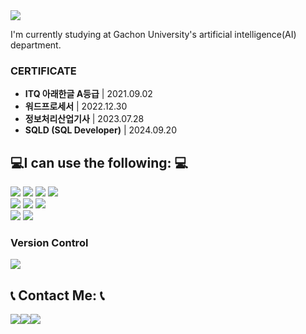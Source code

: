<img src="https://capsule-render.vercel.app/api?type=venom&color=auto&height=130&section=header&text=ohgnuyb.b&fontSize=90"/>

I'm currently studying at Gachon University's artificial intelligence(AI) department.

### CERTIFICATE

* **ITQ 아래한글 A등급** | 2021.09.02
* **워드프로세서** | 2022.12.30
* **정보처리산업기사** | 2023.07.28
* **SQLD (SQL Developer)** | 2024.09.20

<div align="left">
<h2>💻I can use the following: 💻</h2>
<div>
    <img src="https://img.shields.io/badge/JSP-007396?style=for-the-badge&logo=java&logoColor=white">
    <img src="https://img.shields.io/badge/Oracle_DB-F80000?style=for-the-badge&logo=oracle&logoColor=white">
    <img src="https://img.shields.io/badge/Java-007396?style=for-the-badge&logo=java&logoColor=white">
    <img src="https://img.shields.io/badge/C-A8B9CC?style=for-the-badge&logo=c&logoColor=white">
    <br>
    <img src="https://img.shields.io/badge/Markdown-000000?style=for-the-badge&logo=markdown&logoColor=white">
    <img src="https://img.shields.io/badge/Python-3776AB?style=for-the-badge&logo=python&logoColor=white">
    <img src="https://img.shields.io/badge/html5-E34F26?style=for-the-badge&logo=html5&logoColor=white">
    <br>
    <img src="https://img.shields.io/badge/CSS3-1572B6?style=for-the-badge&logo=CSS3&logoColor=white">
    <img src="https://img.shields.io/badge/JavaScript-F7DF1E?style=for-the-badge&logo=JavaScript&logoColor=black">
    

</div>

<h3>Version Control</h3>
    <div>
        <img src="https://img.shields.io/badge/GitHub-181717?style=flat-square&logo=github&logoColor=white">
    </div>
    
<h2> 📞 Contact Me: 📞</h2>
<div style="display:flex; flex-direction:row;">
    <a href="https://github.com/ohgnuyb">
    <img src="https://img.shields.io/badge/GitHub-100000?style=for-the-badge&logo=github&logoColor=white" />
  </a>
        <a href="https://www.instagram.com/ohgnuyb.b">
        <img src="https://img.shields.io/badge/Instagram-E4405F?style=for-the-badge&logo=Instagram&logoColor=white"> 
    </a>
    <a href="https://open.kakao.com/me/ohgnuyb.b">
        <img src="https://img.shields.io/badge/KakaoTalk-FFCD00?style=for-the-badge&logoColor=black&logo=KakaoTalk"> 
    </a>

</div>


<!-- ![ohgnuyb.b's GitHub stats](https://github-readme-stats.vercel.app/api?username=ohgnuyb&show_icons=true&theme=dracula) -->
